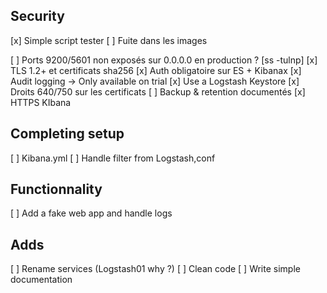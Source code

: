 ## Security

[x] Simple script tester
[ ] Fuite dans les images

[ ] Ports 9200/5601 non exposés sur 0.0.0.0 en production ? [ss -tulnp]
[x] TLS 1.2+ et certificats sha256
[x] Auth obligatoire sur ES + Kibanax
[x] Audit logging -> Only available on trial
[x] Use a Logstash Keystore
[x] Droits 640/750 sur les certificats
[ ] Backup & retention documentés
[x] HTTPS KIbana


## Completing setup
[ ] Kibana.yml
[ ] Handle filter from Logstash,conf


## Functionnality
[ ] Add a fake web app and handle logs


## Adds
[ ] Rename services (Logstash01 why ?)
[ ] Clean code
[ ] Write simple documentation
